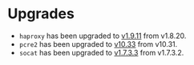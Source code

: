 # Upgrades

- `haproxy` has been upgraded to [v1.9.11](https://www.haproxy.com/blog/haproxy-1-9-has-arrived/) from v1.8.20.
- `pcre2` has been upgraded to [v10.33](https://www.pcre.org/changelog.txt) from v10.31.
- `socat` has been upgraded to [v1.7.3.3](http://www.dest-unreach.org/socat/doc/CHANGES) from v1.7.3.2.
